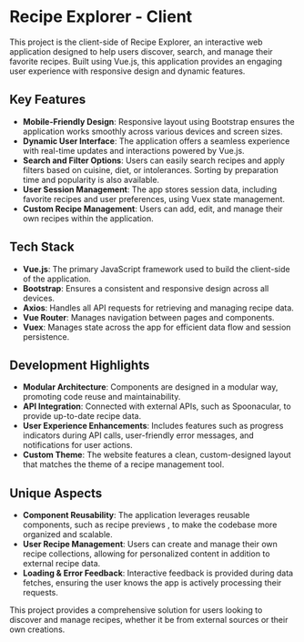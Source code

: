 # Recipe Explorer - Client

This project is the client-side of Recipe Explorer, an interactive web application designed to help users discover, search, and manage their favorite recipes. Built using Vue.js, this application provides an engaging user experience with responsive design and dynamic features.

## Key Features

- **Mobile-Friendly Design**: Responsive layout using Bootstrap ensures the application works smoothly across various devices and screen sizes.
- **Dynamic User Interface**: The application offers a seamless experience with real-time updates and interactions powered by Vue.js.
- **Search and Filter Options**: Users can easily search recipes and apply filters based on cuisine, diet, or intolerances. Sorting by preparation time and popularity is also available.
- **User Session Management**: The app stores session data, including favorite recipes and user preferences, using Vuex state management.
- **Custom Recipe Management**: Users can add, edit, and manage their own recipes within the application.

## Tech Stack

- **Vue.js**: The primary JavaScript framework used to build the client-side of the application.
- **Bootstrap**: Ensures a consistent and responsive design across all devices.
- **Axios**: Handles all API requests for retrieving and managing recipe data.
- **Vue Router**: Manages navigation between pages and components.
- **Vuex**: Manages state across the app for efficient data flow and session persistence.

## Development Highlights

- **Modular Architecture**: Components are designed in a modular way, promoting code reuse and maintainability.
- **API Integration**: Connected with external APIs, such as Spoonacular, to provide up-to-date recipe data.
- **User Experience Enhancements**: Includes features such as progress indicators during API calls, user-friendly error messages, and notifications for user actions.
- **Custom Theme**: The website features a clean, custom-designed layout that matches the theme of a recipe management tool.

## Unique Aspects

- **Component Reusability**: The application leverages reusable components, such as recipe previews , to make the codebase more organized and scalable.
- **User Recipe Management**: Users can create and manage their own recipe collections, allowing for personalized content in addition to external recipe data.
- **Loading & Error Feedback**: Interactive feedback is provided during data fetches, ensuring the user knows the app is actively processing their requests.

This project provides a comprehensive solution for users looking to discover and manage recipes, whether it be from external sources or their own creations.

